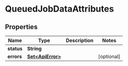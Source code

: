 

# QueuedJobDataAttributes


## Properties

Name | Type | Description | Notes
------------ | ------------- | ------------- | -------------
**status** | **String** |  | 
**errors** | [**Set&lt;ApiError&gt;**](ApiError.md) |  |  [optional]



